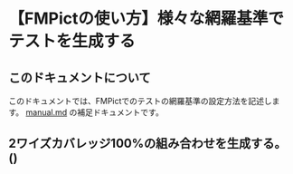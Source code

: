 # 【FMPictの使い方】様々な網羅基準でテストを生成する

## このドキュメントについて

このドキュメントでは、FMPictでのテストの網羅基準の設定方法を記述します。
[manual.md](manual.md) の補足ドキュメントです。

## 2ワイズカバレッジ100%の組み合わせを生成する。 ()